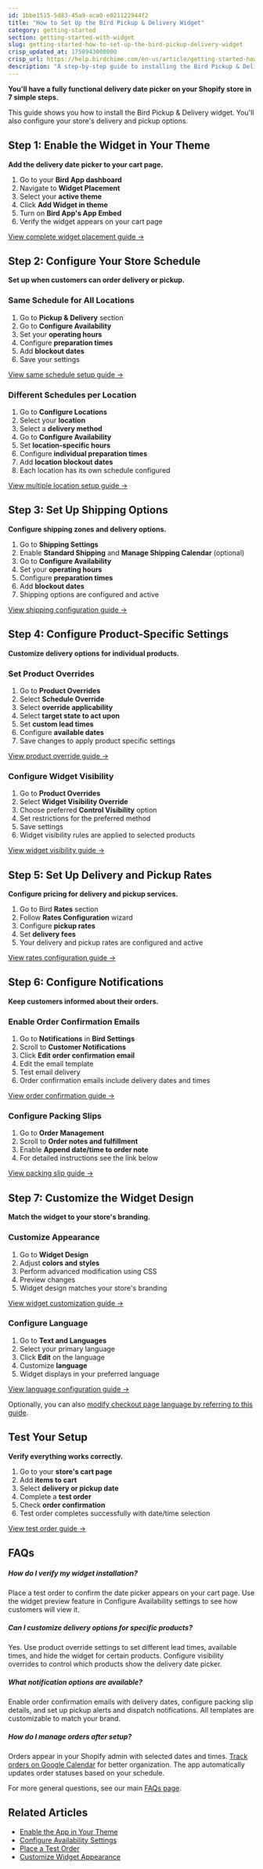 ```yaml
---
id: 1bbe1515-5d83-45a9-aca0-e021122944f2
title: "How to Set Up the Bird Pickup & Delivery Widget"
category: getting-started
section: getting-started-with-widget
slug: getting-started-how-to-set-up-the-bird-pickup-delivery-widget
crisp_updated_at: 1750943008000
crisp_url: https://help.birdchime.com/en-us/article/getting-started-how-to-set-up-the-bird-pickup-delivery-widget-1tra0ra/
description: "A step-by-step guide to installing the Bird Pickup & Delivery app, enabling the Shopify widget, and setting up your store’s local delivery and pickup options."
---
```


**You'll have a fully functional delivery date picker on your Shopify store in 7 simple steps.**

This guide shows you how to install the Bird Pickup & Delivery widget. You'll also configure your store's delivery and pickup options.

## Step 1: Enable the Widget in Your Theme

**Add the delivery date picker to your cart page.**

1. Go to your **Bird App dashboard**
2. Navigate to **Widget Placement**
3. Select your **active theme**
4. Click **Add Widget in theme**
5. Turn on **Bird App's App Embed**
6. Verify the widget appears on your cart page

[View complete widget placement guide →](https://help.birdchime.com/en-us/article/enable-the-app-in-your-theme-450cbp/)

## Step 2: Configure Your Store Schedule

**Set up when customers can order delivery or pickup.**

### Same Schedule for All Locations
1. Go to **Pickup & Delivery** section
2. Go to **Configure Availability**
3. Set your **operating hours**
4. Configure **preparation times**
5. Add **blockout dates**
6. Save your settings

[View same schedule setup guide →](https://help.birdchime.com/en-us/article/i-have-same-schedule-for-all-locations-13ukhrg/)

### Different Schedules per Location
1. Go to **Configure Locations**
2. Select your **location**
3. Select a **delivery method**
4. Go to **Configure Availability**
5. Set **location-specific hours**
6. Configure **individual preparation times**
7. Add **location blockout dates**
8. Each location has its own schedule configured

[View multiple location setup guide →](https://help.birdchime.com/en-us/article/i-have-different-schedule-for-different-location-1f6j2p0/)

## Step 3: Set Up Shipping Options

**Configure shipping zones and delivery options.**

1. Go to **Shipping Settings**
2. Enable **Standard Shipping** and **Manage Shipping Calendar** (optional)
3. Go to **Configure Availability**
4. Set your **operating hours**
5. Configure **preparation times**
6. Add **blockout dates**
7. Shipping options are configured and active

[View shipping configuration guide →](https://help.birdchime.com/en-us/article/shipping-198gsjt/)

## Step 4: Configure Product-Specific Settings

**Customize delivery options for individual products.**

### Set Product Overrides
1. Go to **Product Overrides**
2. Select **Schedule Override**
3. Select **override applicability**
4. Select **target state to act upon**
5. Set **custom lead times**
6. Configure **available dates**
7. Save changes to apply product specific settings

[View product override guide →](https://help.birdchime.com/en-us/article/product-override-g2yfl9/)

### Configure Widget Visibility
1. Go to **Product Overrides**
2. Select **Widget Visibility Override**
3. Choose preferred **Control Visibility** option
4. Set restrictions for the preferred method
5. Save settings
6. Widget visibility rules are applied to selected products

[View widget visibility guide →](https://help.birdchime.com/en-us/article/hide-or-show-widget-for-certain-products-only-14nf3pv/)

## Step 5: Set Up Delivery and Pickup Rates

**Configure pricing for delivery and pickup services.**

1. Go to Bird **Rates** section
2. Follow **Rates Configuration** wizard
3. Configure **pickup rates**
4. Set **delivery fees**
5. Your delivery and pickup rates are configured and active

[View rates configuration guide →](https://help.birdchime.com/en-us/article/rates-control-jjcrrp/)

## Step 6: Configure Notifications

**Keep customers informed about their orders.**

### Enable Order Confirmation Emails
1. Go to **Notifications** in **Bird Settings**
2. Scroll to **Customer Notifications**
3. Click **Edit order confirmation email**
4. Edit the email template
5. Test email delivery
6. Order confirmation emails include delivery dates and times

[View order confirmation guide →](https://help.birdchime.com/en-us/article/enable-order-confirmation-email-with-slot-date-and-time-iju71t/)

### Configure Packing Slips
1. Go to **Order Management**
2. Scroll to **Order notes and fulfillment**
3. Enable **Append date/time to order note**
4. For detailed instructions see the link below

[View packing slip guide →](https://help.birdchime.com/en-us/article/add-datetime-in-packaging-slip-m9smdk/)

## Step 7: Customize the Widget Design

**Match the widget to your store's branding.**

### Customize Appearance
1. Go to **Widget Design**
2. Adjust **colors and styles**
3. Perform advanced modification using CSS
4. Preview changes
5. Widget design matches your store's branding

[View widget customization guide →](https://help.birdchime.com/en-us/article/how-to-customize-the-widget-look-1t5c07x/)

### Configure Language
1. Go to **Text and Languages**
2. Select your primary language
3. Click **Edit** on the language
4. Customize **language**
5. Widget displays in your preferred language

[View language configuration guide →](https://help.birdchime.com/en-us/article/how-to-change-the-widget-language-11stcld/)

Optionally, you can also [modify checkout page language by referring to this guide](https://help.birdchime.com/en-us/article/modify-checkout-page-language-1l5y8h7/).

## Test Your Setup

**Verify everything works correctly.**

1. Go to your **store's cart page**
2. Add **items to cart**
3. Select **delivery or pickup date**
4. Complete a **test order**
5. Check **order confirmation**
6. Test order completes successfully with date/time selection

[View test order guide →](https://help.birdchime.com/en-us/article/place-a-test-order-13fhz0a/)

## FAQs

##### How do I verify my widget installation?
Place a test order to confirm the date picker appears on your cart page. Use the widget preview feature in Configure Availability settings to see how customers will view it.

##### Can I customize delivery options for specific products?
Yes. Use product override settings to set different lead times, available times, and hide the widget for certain products. Configure visibility overrides to control which products show the delivery date picker.

##### What notification options are available?
Enable order confirmation emails with delivery dates, configure packing slip details, and set up pickup alerts and dispatch notifications. All templates are customizable to match your brand.

##### How do I manage orders after setup?
Orders appear in your Shopify admin with selected dates and times. [Track orders on Google Calendar](https://help.birdchime.com/en-us/article/how-to-track-orders-on-google-calendar-7p8ous/) for better organization. The app automatically updates order statuses based on your schedule.

For more general questions, see our main [FAQs page](https://help.birdchime.com/en-us/category/faqs-1ygmxau/).

## Related Articles

- [Enable the App in Your Theme](https://help.birdchime.com/en-us/article/enable-the-app-in-your-theme-450cbp/)
- [Configure Availability Settings](https://help.birdchime.com/en-us/article/configure-availability-settings-199dozz/)
- [Place a Test Order](https://help.birdchime.com/en-us/article/place-a-test-order-13fhz0a/)
- [Customize Widget Appearance](https://help.birdchime.com/en-us/article/how-to-customize-the-widget-look-1t5c07x/)